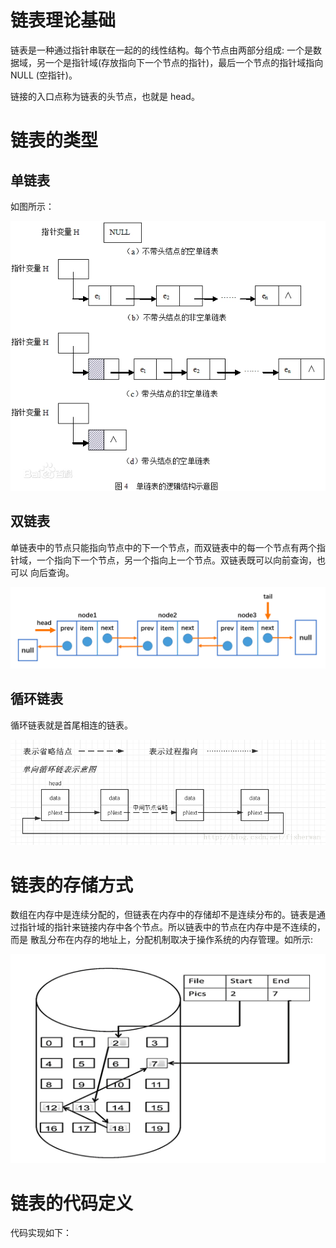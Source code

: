 # 链表理论基础

链表是一种通过指针串联在一起的的线性结构。每个节点由两部分组成: 一个是数据域，另一个是指针域(存放指向下一个节点的指针)，最后一个节点的指针域指向 NULL
(空指针)。

链接的入口点称为链表的头节点，也就是 head。

# 链表的类型

## 单链表

如图所示：

![](../photo/1.单链表.png)

## 双链表

单链表中的节点只能指向节点中的下一个节点，而双链表中的每一个节点有两个指针域，一个指向下一个节点，另一个指向上一个节点。双链表既可以向前查询，也可以
向后查询。

![](../photo/2.双向链表.png)

## 循环链表

循环链表就是首尾相连的链表。

![](../photo/3.循环链表.png)

# 链表的存储方式

数组在内存中是连续分配的，但链表在内存中的存储却不是连续分布的。链表是通过指针域的指针来链接内存中各个节点。所以链表中的节点在内存中是不连续的，而是
散乱分布在内存的地址上，分配机制取决于操作系统的内存管理。如所示:

![](../photo/4.链表存储方式.png)

# 链表的代码定义

代码实现如下：

